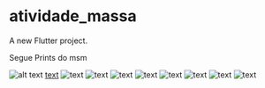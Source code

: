# atividade_massa

A new Flutter project.



Segue Prints do msm

![alt text](image-1.png)
[text](README.md) ![text](<Simulator Screenshot - iPhone 15 Pro Max - 2024-08-16 at 20.56.27.png>) ![text](<Simulator Screenshot - iPhone 15 Pro Max - 2024-08-16 at 20.56.35.png>) ![text](<Simulator Screenshot - iPhone 15 Pro Max - 2024-08-16 at 20.56.41.png>) ![text](<Simulator Screenshot - iPhone 15 Pro Max - 2024-08-16 at 20.56.47.png>) ![text](<Simulator Screenshot - iPhone 15 Pro Max - 2024-08-16 at 20.56.53.png>) ![text](<Simulator Screenshot - iPhone 15 Pro Max - 2024-08-16 at 20.57.03.png>) ![text](<Simulator Screenshot - iPhone 15 Pro Max - 2024-08-16 at 20.57.10.png>) ![text](<Simulator Screenshot - iPhone 15 Pro Max - 2024-08-16 at 20.57.23.png>)